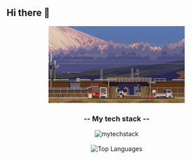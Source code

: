 ## Hi there 👋

<!--
**FlyingMatrix/flyingmatrix** is a ✨ _special_ ✨ repository because its `README.md` (this file) appears on your GitHub profile.

Here are some ideas to get you started:

- 🔭 I’m currently working on ...
- 🌱 I’m currently learning ...
- 👯 I’m looking to collaborate on ...
- 🤔 I’m looking for help with ...
- 💬 Ask me about ...
- 📫 How to reach me: ...
- 😄 Pronouns: ...
- ⚡ Fun fact: ...
-->

<div align="center">
  <img src="https://github.com/FlyingMatrix/flyingmatrix/blob/main/japan.gif" alt="Banner" width="61.8%">
</div>

<div align="center">
  <h3> -- My tech stack -- </h3>
  <img src="https://skillicons.dev/icons?i=python,pytorch,tensorflow,ubuntu,anaconda,powershell,vscode,r,cs,cpp,visualstudio,unity,git,github,bitbucket,markdown&perline=16" alt="mytechstack" width="320">
</div>

<br/>
<div align="center">
  <img 
    src="https://github-readme-stats.vercel.app/api/top-langs/?username=FlyingMatrix&theme=tokyonight&hide_border=false&include_all_commits=true&count_private=true&layout=compact" 
    alt="Top Languages" 
    width="30%" 
  />
</div>
